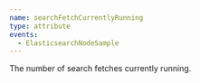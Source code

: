 ```yaml
---
name: searchFetchCurrentlyRunning
type: attribute
events:
  - ElasticsearchNodeSample
---
```


The number of search fetches currently running.